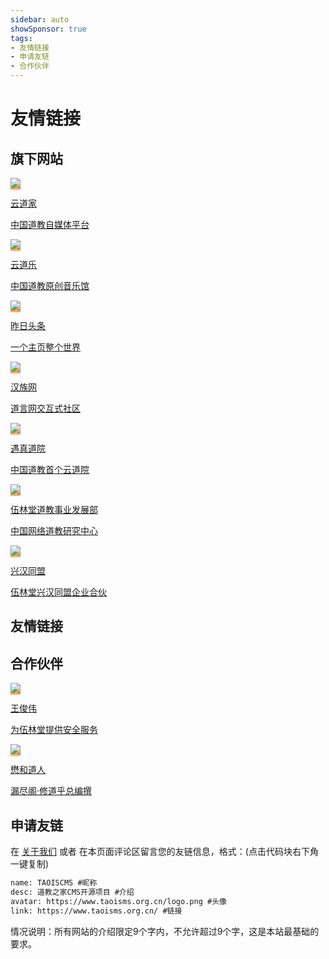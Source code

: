 ```yaml
---
sidebar: auto
showSponsor: true
tags:
- 友情链接
- 申请友链
- 合作伙伴
---
```


# 友情链接

## 旗下网站

<div class="cardListContainer">
  <div class="card-list">
    <a href="https://www.taoisms.org.cn" target="_blank" class="card-item row-3" style="background: linear-gradient(to right,#feac5e,#c779d0,#4bc0c8);">
      <img src="https://cdn.wulintang.cn/ico/?url=https://www.taoisms.org.cn" onerror="this.src='/favicon.ico'" class="no-zoom">
      <div>
        <p class="name">云道家</p>
        <p class="desc">中国道教自媒体平台</p></div>
    </a>
    <a href="https://www.daoyue.org.cn" target="_blank" class="card-item row-3" style="background: linear-gradient(to right,#feac5e,#c779d0,#4bc0c8);">
      <img src="https://cdn.wulintang.cn/ico/?url=https://www.daoyue.org.cn" onerror="this.src='/favicon.ico'" class="no-zoom">
      <div>
        <p class="name">云道乐</p>
        <p class="desc">中国道教原创音乐馆</p></div>
    </a>
    <a href="https://www.zuori.net.cn" target="_blank" class="card-item row-3" style="background: linear-gradient(to right,#feac5e,#c779d0,#4bc0c8);">
      <img src="https://cdn.wulintang.cn/ico/?url=https://www.zuori.net.cn" onerror="this.src='/favicon.ico'" class="no-zoom">
      <div>
        <p class="name">昨日头条</p>
        <p class="desc">一个主页整个世界</p></div>
    </a>
    <a href="https://www.han-zu.cn" target="_blank" class="card-item row-3" style="background: linear-gradient(to right,#feac5e,#c779d0,#4bc0c8);">
      <img src="https://cdn.wulintang.cn/ico/?url=https://www.han-zu.cn" onerror="this.src='/favicon.ico'" class="no-zoom">
      <div>
        <p class="name">汉族网</p>
        <p class="desc">道言网交互式社区</p></div>
    </a>
    <a href="https://www.yudao.org.cn" target="_blank" class="card-item row-3" style="background: linear-gradient(to right,#feac5e,#c779d0,#4bc0c8);">
      <img src="https://www.isosou.cn/ico/?url=https://www.yudao.org.cn" onerror="this.src='/favicon.ico'" class="no-zoom">
      <div>
        <p class="name">遇真道院</p>
        <p class="desc">中国道教首个云道院</p></div>
    </a>
    <a href="http://www.zhtaoism.com/" target="_blank" class="card-item row-3" style="background: linear-gradient(to right,#feac5e,#c779d0,#4bc0c8);">
      <img src="https://www.isosou.cn/ico/?url=https://www.zhtaoism.com" onerror="this.src='/favicon.ico'" class="no-zoom">
      <div>
        <p class="name">伍林堂道教事业发展部</p>
        <p class="desc">中国网络道教研究中心</p></div>
    </a>
    <a href="https://www.chntaoism.com" target="_blank" class="card-item row-3" style="background: linear-gradient(to right,#feac5e,#c779d0,#4bc0c8);">
      <img src="cdn.wulintang.cn/?url=https://www.chtaoism.com" onerror="this.src='/favicon.ico'" class="no-zoom">
      <div>
        <p class="name">兴汉同盟</p>
        <p class="desc">伍林堂兴汉同盟企业合伙</p></div>
    </a>
  </div>
</div> 

## 友情链接

## 合作伙伴

<div class="cardListContainer">
  <div class="card-list">
    <a href="https://wangjunwei.com/" target="_blank" class="card-item row-3" style="background: linear-gradient(to right,#feac5e,#c779d0,#4bc0c8);">
      <img src="https://cdn.wulintang.cn/ico/?url=https://www.wangjunwei.com/" onerror="this.src='/favicon.ico'" class="no-zoom">
      <div>
        <p class="name">王俊伟</p>
        <p class="desc">为伍林堂提供安全服务</p></div>
    </a>
    <a href="https://www.lizhichen.cn" target="_blank" class="card-item row-3" style="background: linear-gradient(to right,#feac5e,#c779d0,#4bc0c8);">
      <img src="https://cdn.wulintang.cn/ico/?url=https://www.lizhichen.cn" onerror="this.src='/favicon.ico'" class="no-zoom">
      <div>
        <p class="name">懋和道人</p>
        <p class="desc">漏尽阁·修道乎总编撰</p></div>
    </a>
  </div>
</div> 

## 申请友链

在 [关于我们](/about/) 或者 在本页面评论区留言您的友链信息，格式：(点击代码块右下角一键复制)

```html
name: TAOISCMS #昵称
desc: 道教之家CMS开源项目 #介绍
avatar: https://www.taoisms.org.cn/logo.png #头像
link: https://www.taoisms.org.cn/ #链接
```

情况说明：所有网站的介绍限定9个字内，不允许超过9个字，这是本站最基础的要求。
